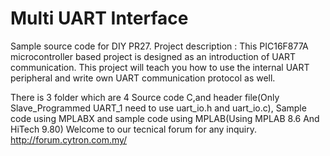 # Multi UART Interface
Sample source code for DIY PR27. Project description : This PIC16F877A microcontroller based project is designed as an introduction of UART communication. This project will teach you how to use the internal UART peripheral and write own UART communication protocol as well.

There is 3 folder which are 4 Source code C,and header file(Only Slave_Programmed UART_1 need to use uart_io.h and uart_io.c), Sample code using MPLABX and sample code using MPLAB(Using MPLAB 8.6 And HiTech 9.80) Welcome to our tecnical forum for any inquiry. http://forum.cytron.com.my/

